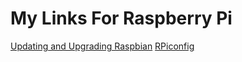 # My Links For Raspberry Pi

[Updating and Upgrading Raspbian](https://www.raspberrypi.org/documentation/raspbian/updating.md)
[RPiconfig](https://elinux.org/RPiconfig)
